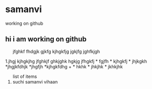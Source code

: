 # samanvi
working on github
## hi i am working on github
<ol>jfghkf
fhdgjk gjkfg kjhgkfjg jgkjfg jghfkjgh</ol>
1.jhgj
kjhgkjhg
jfghkjf
ghkjghk
hgkjg
jfhgkfj
* fgjfh
* kjhgkfj
* jhjkgkh
*jhgjkfdhjk *jhgfjh *kjhgkfdhg
+
* hkhk
* jhkjhk
* jkhkjhk
<ol>list of items<li>suchi samanvi vihaan</li></ol>
